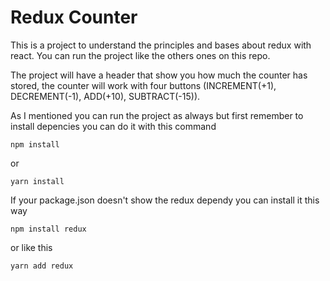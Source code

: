 # Redux Counter

This is a project to understand the principles and bases about redux with react. You can run the project like the others ones on this repo. 

The project will have a header that show you how much the counter has stored, the counter will work with four buttons (INCREMENT(+1), DECREMENT(-1), ADD(+10), SUBTRACT(-15)).

As I mentioned you can run the project as always but first remember to install depencies you can do it with this command

```
npm install
```

or

```
yarn install
```

If your package.json doesn't show the redux dependy you can install it this way

```
npm install redux
```

or like this

```
yarn add redux
```
